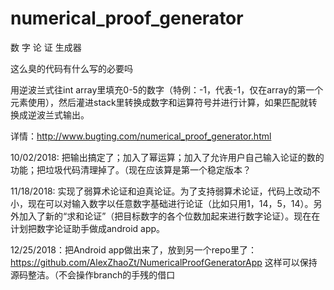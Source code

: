 # numerical_proof_generator
数 字 论 证 生成器

这么臭的代码有什么写的必要吗

用逆波兰式往int array里填充0-5的数字（特例：-1，代表-1，仅在array的第一个元素使用），然后灌进stack里转换成数字和运算符号并进行计算，如果匹配就转换成逆波兰式输出。

详情：http://www.bugting.com/numerical_proof_generator.html

10/02/2018: 把输出搞定了；加入了幂运算；加入了允许用户自己输入论证的数的功能；把垃圾代码清理掉了。（现在应该算是第一个稳定版本？

11/18/2018: 实现了弱算术论证和迫真论证。为了支持弱算术论证，代码上改动不小，现在可以对输入数字以任意数字基础进行论证（比如只用1，14，5，14）。另外加入了新的“求和论证”（把目标数字的各个位数加起来进行数字论证）。现在在计划把数字论证助手做成android app。

12/25/2018：把Android app做出来了，放到另一个repo里了：https://github.com/AlexZhaoZt/NumericalProofGeneratorApp 这样可以保持源码整洁。（不会操作branch的手残的借口
